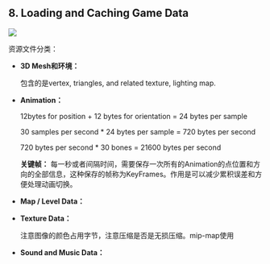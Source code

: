 ## 8. Loading and Caching Game Data 

![](http://p9zl5r4hu.bkt.clouddn.com/2018-10-29graphics.png)

资源文件分类：

* **3D Mesh和环境：** 

  包含的是vertex, triangles, and related texture, lighting map.

* **Animation：**

  12bytes for position + 12 bytes for orientation = 24 bytes per sample

  30 samples per second * 24 bytes per sample = 720 bytes per second

  720 bytes per second * 30 bones = 21600 bytes per second

  **关键帧：** 每一秒或者间隔时间，需要保存一次所有的Animation的点位置和方向的全部信息，这种保存的帧称为KeyFrames。作用是可以减少累积误差和方便处理动画切换。

* **Map / Level Data：**

* **Texture Data：**

  注意图像的颜色占用字节，注意压缩是否是无损压缩。mip-map使用

* **Sound and Music Data：**
